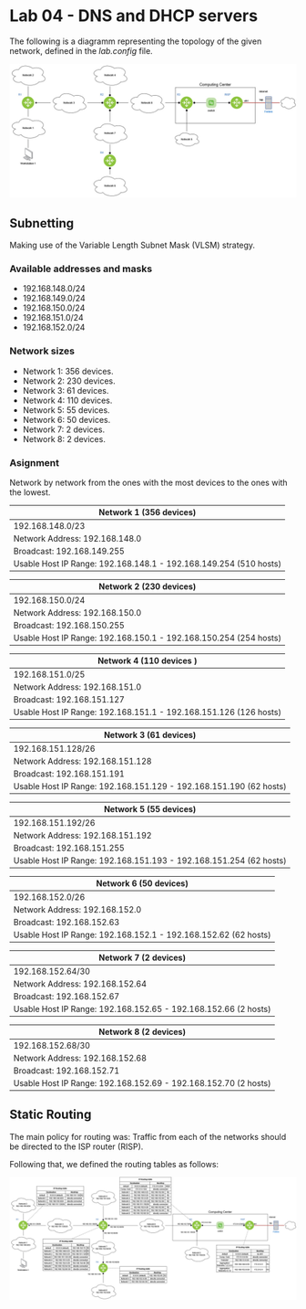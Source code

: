 # Lab 04 - DNS and DHCP servers
The following is a diagramm representing the topology of the given network, defined in the *lab.config* file.

![Topology for lab03](/readme_img/lab04_topology.jpg)

## Subnetting

Making use of the Variable Length Subnet Mask (VLSM) strategy.

### Available addresses and masks

- 192.168.148.0/24
- 192.168.149.0/24
- 192.168.150.0/24
- 192.168.151.0/24
- 192.168.152.0/24

### Network sizes

- Network 1: 356 devices.
- Network 2: 230 devices.
- Network 3: 61 devices.
- Network 4: 110 devices.
- Network 5: 55 devices.
- Network 6: 50 devices.
- Network 7: 2 devices.
- Network 8: 2 devices.

### Asignment
Network by network from the ones with the most devices to the ones with the lowest.

|Network 1 (356 devices) |
| ---- |
| 192.168.148.0/23 |
| Network Address: 192.168.148.0 |
| Broadcast: 192.168.149.255 |
| Usable Host IP Range: 192.168.148.1 - 192.168.149.254 (510 hosts) |


| Network 2 (230 devices) |
| ---- |
| 192.168.150.0/24 |
| Network Address: 192.168.150.0 |
| Broadcast: 192.168.150.255 |
| Usable Host IP Range: 192.168.150.1 - 192.168.150.254 (254 hosts) |

| Network 4  (110 devices )|
| ---- |
| 192.168.151.0/25 |
| Network Address: 192.168.151.0 |
| Broadcast: 192.168.151.127 |
| Usable Host IP Range: 192.168.151.1 - 192.168.151.126 (126 hosts) |

| Network 3 (61 devices) |
| ---- |
| 192.168.151.128/26 |
| Network Address: 192.168.151.128 |
| Broadcast: 192.168.151.191 |
| Usable Host IP Range: 192.168.151.129 - 192.168.151.190 (62 hosts) |

| Network 5 (55 devices) |
| ---- |
| 192.168.151.192/26 |
| Network Address: 192.168.151.192 |
| Broadcast: 192.168.151.255 |
| Usable Host IP Range: 192.168.151.193 - 192.168.151.254 (62 hosts) |

| Network 6 (50 devices) |
| ---- |
| 192.168.152.0/26 |
| Network Address: 192.168.152.0 |
| Broadcast: 192.168.152.63 |
| Usable Host IP Range: 192.168.152.1 - 192.168.152.62 (62 hosts) |

| Network 7 (2 devices) |
| ---- |
| 192.168.152.64/30 |
| Network Address: 192.168.152.64 |
| Broadcast: 192.168.152.67 |
| Usable Host IP Range: 192.168.152.65 - 192.168.152.66 (2 hosts) |

| Network 8 (2 devices) |
| ---- |
| 192.168.152.68/30 |
| Network Address: 192.168.152.68 |
| Broadcast: 192.168.152.71 |
| Usable Host IP Range: 192.168.152.69 - 192.168.152.70 (2 hosts)

## Static Routing
The main policy for routing was: Traffic from each of the networks should be directed to the ISP router (RISP).

Following that, we defined the routing tables as follows:

![Static routing tables](/readme_img/lab04_routing.jpg)